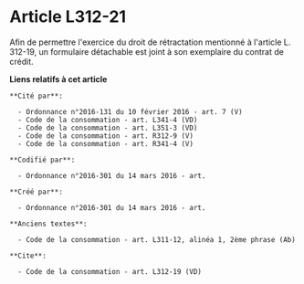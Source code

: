 # Article L312-21

Afin de permettre l'exercice du droit de rétractation mentionné à l'article L. 312-19, un formulaire détachable est joint à
son exemplaire du contrat de crédit.

**Liens relatifs à cet article**

	**Cité par**:

	  - Ordonnance n°2016-131 du 10 février 2016 - art. 7 (V)
	  - Code de la consommation - art. L341-4 (VD)
	  - Code de la consommation - art. L351-3 (VD)
	  - Code de la consommation - art. R312-9 (V)
	  - Code de la consommation - art. R341-4 (V)

	**Codifié par**:

	  - Ordonnance n°2016-301 du 14 mars 2016 - art.

	**Créé par**:

	  - Ordonnance n°2016-301 du 14 mars 2016 - art.

	**Anciens textes**:

	  - Code de la consommation - art. L311-12, alinéa 1, 2ème phrase (Ab)

	**Cite**:

	  - Code de la consommation - art. L312-19 (VD)

